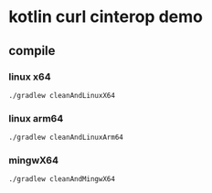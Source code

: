 # kotlin curl cinterop demo

## compile

### linux x64
```shell
./gradlew cleanAndLinuxX64
```
### linux arm64
```shell
./gradlew cleanAndLinuxArm64
```
### mingwX64
```shell
./gradlew cleanAndMingwX64
```
